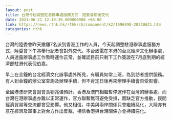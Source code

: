 ```yaml
---
layout: post
title: 台灣今起調整駐港辦事處服務方式　陸委會稍後交代
date: 2021-06-21 12:19:39.000000000 +08:00
link: https://news.rthk.hk/rthk/ch/component/k2/1596890-20210621.htm
categories: rthk
---
```


台灣的陸委會昨天撤離7名派到香港工作的人員，今天起調整駐港辦事處服務方式，陸委會下午將舉行記者會對外交代。本台致電在本港的台北經濟文化辦事處，人員透露辦事處工作暫時運作正常，並確認目前只剩下工作簽證在7月底到期的經濟部駐港代表倪伯嘉。

早上在金鐘的台北經濟文化辦事處外所見，有職員如常上班，為到訪者提供服務。有人到金鐘的辦公室查詢及辦理手續，但不肯定日後再來辦理手續會否受影響。

全國港澳研究會副會長劉兆佳預計，香港及澳門相繼暫停運作在台灣的辦事處，而台灣在港辦事處亦難以正常運作，官方聯繫無可避免受損，而缺乏官方推動，民間經濟貿易等交流都會受影響。他又相信，中美與兩岸關係只會繼續惡化，大陸亦有意在經濟及軍事上對台方作出反裁，相信香港與台灣關係亦會持續惡化。
